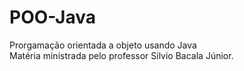 # POO-Java
Prorgamação orientada a objeto usando Java  
Matéria ministrada pelo professor Silvio Bacala Júnior.
